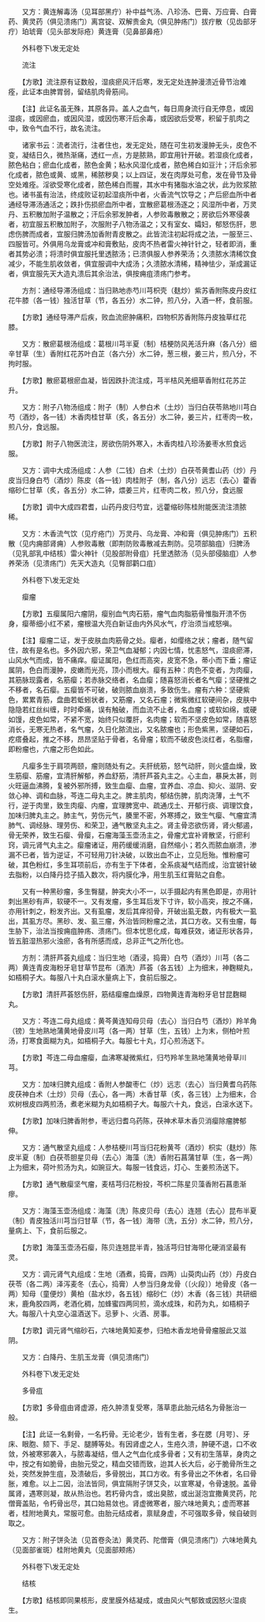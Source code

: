 <!-- { "loadSidebar": true } -->
　　又方：黄连解毒汤（见耳部黑疔）补中益气汤、八珍汤、巴膏、万应膏、白膏药、黄灵药（俱见溃疡门）离宫锭、双解贵金丸（俱见肿疡门）拔疔散（见齿部牙疔）珀琥膏（见头部发际疮）黄连膏（见鼻部鼻疮）

　　外科卷下\发无定处

　　流注

　　【方歌】流注原有证数般，湿痰瘀风汗后寒，发无定处连肿漫溃近骨节治难痊，此证本由脾胃弱，留结肌肉骨筋间。

　　【注】此证名虽无殊，其原各异。盖人之血气，每日周身流行自无停息，或因湿痰，或因瘀血，或因风湿，或因伤寒汗后余毒，或因欲后受寒，积留于肌肉之中，致令气血不行，故名流注。

　　诸家书云：流者流行，注者住也，发无定处，随在可生初发漫肿无头，皮色不变，凝结日久，微热渐痛，透红一点，方是脓熟，即宜用针开破。若湿痰化成者，脓色粘白；瘀血化成者，脓色金黄；粘水风湿化成者，脓色稀白如豆汁；汗后余邪化成者，脓色或黄、或黑，稀脓秽臭；以上四证，发在肉厚处可愈，发在骨节及骨空处难痊。淫欲受寒化成者，脓色稀白而腥，其水中有猪脂水油之状，此为败浆脓也。诸书虽有治法，终成败证初起湿痰所中者，火香流气饮导之；产后瘀血所中者通经导滞汤通活之；跌扑伤损瘀血所中者，宜散瘀葛根汤逐之；风湿所中者，万灵丹、五积散加附子温散之；汗后余邪发肿者，人参败毒散散之；房欲后外寒侵袭者，初宜服五积散加附子，次服附子八物汤温之；又有室女、孀妇，郁怒伤肝，思虑伤脾而成者，宜服归脾汤加香附青皮散之。此皆流注初起将成之法，一服至三、四服皆可。外俱用乌龙膏或冲和膏敷贴，皮肉不热者雷火神针针之，轻者即消，重者其势必溃；将溃时俱宜服托里透脓汤；已溃俱服人参养荣汤；久溃脓水清稀饮食减少，不能生肌收敛者，俱宜服调中大成汤；久溃脓水清稀，精神怯少，渐成漏证者，俱宜服先天大造丸溃后其余治法，俱按痈疽溃疡门参考。

　　方剂：通经导滞汤组成：当归熟地赤芍川芎枳壳（麸炒）紫苏香附陈皮丹皮红花牛膝（各一钱）独活甘草（节，各五分）水二钟，煎八分，入酒一杯，食前服。

　　【方歌】通经导滞产后疾，败血流瘀肿痛积，四物枳苏香附陈丹皮独草红花膝。

　　又方：散瘀葛根汤组成：葛根川芎半夏（制）桔梗防风羌活升麻（各八分）细辛甘草（生）香附红花苏叶白芷（各六分）水二钟，葱三根，姜三片，煎八分，不拘时服。

　　【方歌】散瘀葛根瘀血凝，皆因跌扑流注成，芎半桔风羌细草香附红花苏芷升。

　　又方：附子八物汤组成：附子（制）人参白术（土炒）当归白茯苓熟地川芎白芍（酒炒，各一钱）木香肉桂甘草（炙，各五分）水二钟，姜三片，红枣肉一枚，煎八分，食远服。

　　【方歌】附子八物医流注，房欲伤阴外寒入，木香肉桂八珍汤姜枣水煎食远服。

　　又方：调中大成汤组成：人参（二钱）白术（土炒）白茯苓黄耆山药（炒）丹皮当归身白芍（酒炒）陈皮（各一钱）肉桂附子（制，各八分）远志（去心）藿香缩砂仁甘草（炙，各五分）水二钟，煨姜三片，红枣肉二枚，煎八分，食远服

　　【方歌】调中大成四君耆，山药丹皮归芍宜，远藿缩砂陈桂附能医流注溃脓稀。

　　又方：木香流气饮（见疔疮门）万灵丹、乌龙膏、冲和膏（俱见肿疡门）五积散（见内痈部肾痈）人参败毒散（即荆防败毒散减去荆防。见项部脑疽）归脾汤（见乳部乳中结核）雷火神针（见股部附骨疽）托里透脓汤（见头部侵脑疽）人参养荣汤（见溃疡门）先天大造丸（见臀部鹳口疽）

　　外科卷下\发无定处

　　瘿瘤

　　【方歌】五瘿属阳六瘤阴，瘿别血气肉石筋，瘤气血肉脂筋骨惟脂开溃不伤身，瘿蒂细小红不紧，瘤根温大亮白新证由内外风水气，疗治须当戒怒嗔。

　　【注】瘿瘤二证，发于皮肤血肉筋骨之处。瘿者，如缨络之状；瘤者，随气留住，故有是名也。多外因六邪，荣卫气血凝郁；内因七情，忧恚怒气，湿痰瘀滞，山风水气而成，皆不痛痒。瘿证属阳，色红而高突，皮宽不急，蒂小而下垂；瘤证属阴，色白而漫肿，皮嫩而光亮，顶小而根大。瘿有五种：肉色不变者，为肉瘿，其筋脉现露者，名筋瘿；若赤脉交络者，名血瘿；随喜怒消长者名气瘿；坚硬推之不移者，名石瘿。五瘿皆不可破，破则脓血崩溃，多致伤生。瘤有六种：坚硬紫色，累累青筋，盘曲若蚯蚓状者，又筋瘤，又名石瘤；微紫微红软硬间杂，皮肤中隐隐若红丝纠缠，时时牵痛，误有触破，而血流不止者，名血瘤；或软如绵，或硬如馒，皮色如常，不紧不宽，始终只似覆肝，名肉瘤；软而不坚皮色如常，随喜怒消长，无寒无热者，名气瘤，久日化脓流出，又名脓瘤也；形色紫黑，坚硬如石，疙瘩叠起，推之不移，昂昂坚贴于骨者，名骨瘤；软而不破皮色淡红者，名脂瘤，即粉瘤也，六瘤之形色如此。

　　凡瘿多生于肩项两颐，瘤则随处有之。夫肝统筋，怒气动肝，则火盛血燥，致生筋瘿、筋瘤，宜清肝解郁，养血舒筋，清肝芦荟丸主之。心主血，暴戾太甚，则火旺逼血沸腾，复被外邪所搏，致生血瘿、血瘤，宜养血、凉血、抑火、滋阴、安敛心神、调和血脉，芩连二母丸主之。脾主肌肉，郁结伤脾，肌肉浇薄，土气不行，逆于肉里，致生肉瘿、内瘤，宜理脾宽中、疏通戊土、开郁行痰、调理饮食，加味归脾丸主之。肺主气，劳伤元气，腠里不密，外寒搏之，致生气瘿、气瘤宜清肺气、调经脉、理劳伤、和荣卫，通气散坚丸主之。肾主骨恣欲伤肾，肾火郁遏，骨无荣养，致生石瘿、骨瘿，石瘤海藻玉壶汤主之，骨瘤尤宜补肾散坚，行瘀利窍，调元肾气丸主之。瘿瘤诸证，用药缓缓消磨，自然缩小；若久而脓血崩溃，渗漏不已者，皆为逆证，不可轻用刀针决破，以致出血不止，立见卮殆。惟粉瘤可破，其色粉红，多生耳项前后，亦有生于下体者，全系痰凝气结而成，治宜铍针破去脂粉，以白降丹捻子插入数次，将内膜化净，用生肌玉红膏贴之自愈。

　　又有一种黑砂瘤，多生臀腿，肿突大小不一，以手摄起内有黑色即是，亦用针刺出黑砂有声，软硬不一。又有发瘤，多生耳后发下寸许，软小高突，按之不痛，亦用针刺之，粉发齐出。又有虱瘤，发后其痒彻骨，开破出虱无数，内有极大一虱出，其虱方尽。黑砂、发、虱三瘤，外治皆同粉瘤之法，其口方收。又有虫瘤，每生胁下，治法当按痈疽肿疡、溃疡门。但本忧思化成，每难获效，诸证形状各异，皆五脏湿热邪火浊瘀，各有所感而成，总非正气之所化也。

　　方剂：清肝芦荟丸组成：当归生地（酒浸，捣膏）白芍（酒炒）川芎（各二两）黄连青皮海粉牙皂甘草节昆布（酒洗）芦荟（各五钱）上为细末，神麴糊丸，如梧桐子大。每服八十丸白滚水量病上下，食前后服之。

　　【方歌】清肝芦荟怒伤肝，筋结瘿瘤血燥原，四物黄连青海粉牙皂甘昆麴糊丸。

　　又方：芩连二母丸组成：黄芩黄连知母贝母（去心）当归白芍（酒炒）羚羊角（镑）生地熟地蒲黄地骨皮川芎（各一两）甘草（生，五钱）上为末，侧柏叶煎汤，打寒食面糊为丸，如梧桐子大。每服七十丸，灯心煎汤送下。

　　【方歌】芩连二母血瘤瘿，血沸寒凝微紫红，归芍羚羊生熟地蒲黄地骨草川芎。

　　又方：加味归脾丸组成：香附人参酸枣仁（炒）远志（去心）当归黄耆乌药陈皮茯神白术（土炒）贝母（去心，各一两）木香甘草（炙，各三钱）上为细末，合欢树根皮四两煎汤，煮老米糊为丸如梧桐子大。每服六十丸，食远，白滚水送下。

　　【方歌】加味归脾香附参，枣远归耆乌药陈，茯神术草木香贝消瘿除瘤脾郁伸。

　　又方：通气散坚丸组成：人参桔梗川芎当归花粉黄芩（酒炒）枳实（麸炒）陈皮半夏（制）白茯苓胆星贝母（去心）海藻（洗）香附石菖蒲甘草（生，各一两）上为细末，荷叶煎汤为丸，如豌豆大。每服一钱食远，灯心、生姜煎汤送下。

　　【方歌】通气散瘿坚气瘤，麦桔芎归花粉投，芩枳二陈星贝藻香附石菖患渐瘳。

　　又方：海藻玉壶汤组成：海藻（洗）陈皮贝母（去心）连翘（去心）昆布半夏（制）青皮独活川芎当归甘草（节，各一钱）海带（洗，五分）水二钟，煎八分，量病上、下，食前后服之。

　　【方歌】海藻玉壶汤石瘿，陈贝连翘昆半青，独活芎归甘海带化硬消坚最有灵。

　　又方：调元肾气丸组成：生地（酒煮，捣膏，四两）山萸肉山药（炒）丹皮白茯苓（各二两）泽泻麦冬（去心，捣膏）人参当归身龙骨（〔火段〕）地骨皮（各一两）知母（童便炒）黄柏（盐水炒，各五钱）缩砂仁（炒）木香（各三钱）共研细末，鹿角胶四两，老酒化稠，加蜂蜜四两同煎，滴水成珠，和药为丸，如梧桐子大。每服八十丸空心温酒送下。忌萝卜、火酒、房事。

　　【方歌】调元肾气缩砂石，六味地黄知麦参，归柏木香龙地骨骨瘤服此又滋阴。

　　又方：白降丹、生肌玉龙膏（俱见溃疡门）

　　外科卷下\发无定处

　　多骨疽

　　【方歌】多骨疽由肾虚源，疮久肿溃复受寒，落草患此胎元结名为骨胀治一般。

　　【注】此证一名剩骨，一名朽骨。无论老少，皆有生者，多在腮〔月咢〕、牙床、眼胞、颏下、手足、腿膊等处。有因肾虚之人，生疮久溃，肿硬不退，口不收敛，外被寒邪袭入，与脓毒凝结，借人之气血化成多骨者；又有初生落草，身肉之中，按之有如脆骨，由胎元受之，精血交错而致，迨其人长大后，必于脆骨所生之处，突然发肿生疽，及溃破后，多骨脱出，其口方收。有多骨出之不休者，名曰骨胀，难愈。以上二因，治法皆同，俱宜隔附子饼艾灸，以宣寒凝，令骨速脱。盖骨属肾，遇寒则凝，故从热治也。若朽骨内含，或出臭脓，或出涎泡宜撒黄灵药，陀僧膏盖贴，令朽骨出尽，其口始易敛也。肾虚微寒者，服六味地黄丸；虚而寒甚者，桂附地黄丸，常服可愈。由胎元结成者，禀赋身虚，不可强取多骨，候自破则取之。

　　又方：附子饼灸法（见首卷灸法）黄灵药、陀僧膏（俱见溃疡门）六味地黄丸（见面部雀斑）桂附地黄丸（见面部颊疡）

　　外科卷下\发无定处

　　结核

　　【方歌】结核即同果核形，皮里膜外结凝成，或由风火气郁致或因怒火湿痰生。

